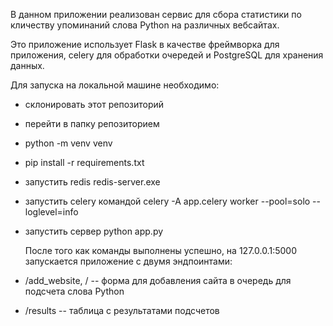 В данном приложении реализован сервис для сбора статистики по кличеству упоминаний слова Python на различных вебсайтах.

Это приложение использует Flask в качестве фреймворка для приложения, celery для обработки очередей и PostgreSQL для хранения данных. 

Для запуска на локальной машине необходимо:

- склонировать этот репозиторий
- перейти в папку репозиторием
- python -m venv venv
- pip install -r requirements.txt
- запустить redis redis-server.exe
- запустить celery командой celery -A app.celery worker --pool=solo --loglevel=info
- запустить сервер python app.py

  После того как команды выполнены успешно, на 127.0.0.1:5000 запускается приложение с двумя эндпоинтами: 
- /add_website, / -- форма для добавления сайта в очередь для подсчета слова Python
- /results -- таблица с результатами подсчетов
